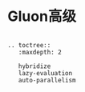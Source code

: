 # Gluon高级


```eval_rst

.. toctree::
   :maxdepth: 2

   hybridize
   lazy-evaluation
   auto-parallelism
```
